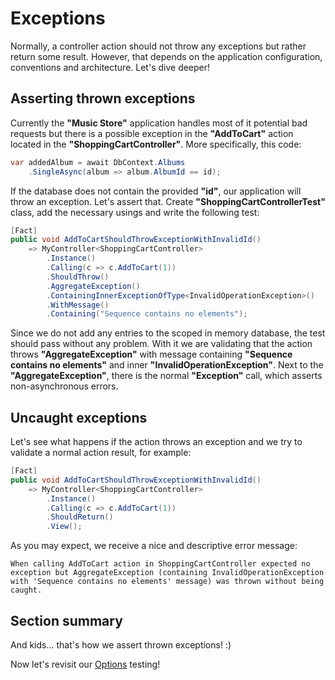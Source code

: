 # Exceptions

Normally, a controller action should not throw any exceptions but rather return some result. However, that depends on the application configuration, conventions and architecture. Let's dive deeper!

## Asserting thrown exceptions

Currently the **"Music Store"** application handles most of it potential bad requests but there is a possible exception in the **"AddToCart"** action located in the **"ShoppingCartController"**. More specifically, this code:

```c#
var addedAlbum = await DbContext.Albums
	.SingleAsync(album => album.AlbumId == id);
```

If the database does not contain the provided **"id"**, our application will throw an exception. Let's assert that. Create **"ShoppingCartControllerTest"** class, add the necessary usings and write the following test:

```c#
[Fact]
public void AddToCartShouldThrowExceptionWithInvalidId()
    => MyController<ShoppingCartController>
        .Instance()
        .Calling(c => c.AddToCart(1))
        .ShouldThrow()
        .AggregateException()
        .ContainingInnerExceptionOfType<InvalidOperationException>()
        .WithMessage()
        .Containing("Sequence contains no elements");
```

Since we do not add any entries to the scoped in memory database, the test should pass without any problem. With it we are validating that the action throws **"AggregateException"** with message containing **"Sequence contains no elements"** and inner **"InvalidOperationException"**. Next to the **"AggregateException"**, there is the normal **"Exception"** call, which asserts non-asynchronous errors.

## Uncaught exceptions

Let's see what happens if the action throws an exception and we try to validate a normal action result, for example:

```c#
[Fact]
public void AddToCartShouldThrowExceptionWithInvalidId()
    => MyController<ShoppingCartController>
        .Instance()
        .Calling(c => c.AddToCart(1))
        .ShouldReturn()
        .View();
```

As you may expect, we receive a nice and descriptive error message:

```
When calling AddToCart action in ShoppingCartController expected no exception but AggregateException (containing InvalidOperationException with 'Sequence contains no elements' message) was thrown without being caught.
```

## Section summary

And kids... that's how we assert thrown exceptions! :)

Now let's revisit our [Options](/tutorial/options.html) testing!